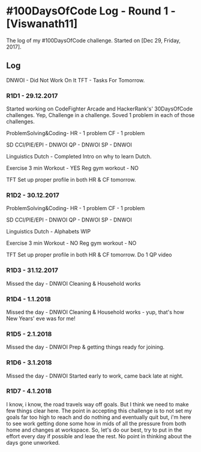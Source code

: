 # #100DaysOfCode Log - Round 1 - [Viswanath11]

The log of my #100DaysOfCode challenge. Started on [Dec 29, Friday, 2017].

## Log
DNWOI - Did Not Work On It
TFT - Tasks For Tomorrow.

### R1D1 - 29.12.2017
Started working on CodeFighter Arcade and HackerRank's' 30DaysOfCode challenges. Yep, Challenge in a challenge. Soved 1 problem in each of those challenges.

ProblemSolving&Coding-
HR - 1 problem
CF - 1 problem

SD
CCI/PIE/EPI - DNWOI
QP -  DNWOI
SP -  DNWOI

Linguistics
Dutch - Completed Intro on why to learn Dutch.

Exercise
3 min Workout - YES
Reg gym workout - NO

TFT
Set up proper profile in both HR & CF tomorrow.

### R1D2 - 30.12.2017
ProblemSolving&Coding-
HR - 1 problem
CF - 1 problem

SD
CCI/PIE/EPI - DNWOI
QP -  DNWOI
SP -  DNWOI

Linguistics
Dutch - Alphabets WIP

Exercise
3 min Workout - NO
Reg gym workout - NO

TFT
Set up proper profile in both HR & CF tomorrow.
Do 1 QP video

### R1D3 - 31.12.2017
Missed the day - DNWOI 
Cleaning & Household works

### R1D4 - 1.1.2018 
Missed the day - DNWOI 
Cleaning & Household works - yup, that's how New Years' eve was for me!

### R1D5 - 2.1.2018
Missed the day - DNWOI
Prep & getting things ready for joining.

### R1D6 - 3.1.2018
Missed the day - DNWOI
Started early to work, came back late at night.

### R1D7 - 4.1.2018
I know, i know, the road travels way off goals. But I think we need to make few things clear here. The point in accepting this challenge is to not set my goals far too high to reach and do nothing and eventually quit but, i'm here to see work getting done some how in mids of all the pressure from both home and changes at workspace. So, let's do our best, try to put in the effort every day if possible and leae the rest. No point in thinking about the days gone unworked.
